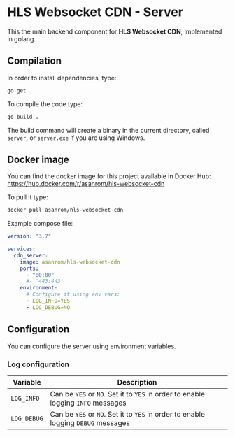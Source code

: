 # HLS Websocket CDN - Server

This the main backend component for **HLS Websocket CDN**, implemented in golang.

## Compilation

In order to install dependencies, type:

```sh
go get .
```

To compile the code type:

```sh
go build .
```

The build command will create a binary in the current directory, called `server`, or `server.exe` if you are using Windows.

## Docker image

You can find the docker image for this project available in Docker Hub: https://hub.docker.com/r/asanrom/hls-websocket-cdn

To pull it type:

```sh
docker pull asanrom/hls-websocket-cdn
```

Example compose file:

```yaml
version: "3.7"

services:
  cdn_server:
    image: asanrom/hls-websocket-cdn
    ports:
      - "80:80"
      #- '443:443'
    environment:
      # Configure it using env vars:
      - LOG_INFO=YES
      - LOG_DEBUG=NO
```

## Configuration

You can configure the server using environment variables.

### Log configuration

| Variable    | Description                                                                       |
| ----------- | --------------------------------------------------------------------------------- |
| `LOG_INFO`  | Can be `YES` or `NO`. Set it to `YES` in order to enable logging `INFO` messages  |
| `LOG_DEBUG` | Can be `YES` or `NO`. Set it to `YES` in order to enable logging `DEBUG` messages |
